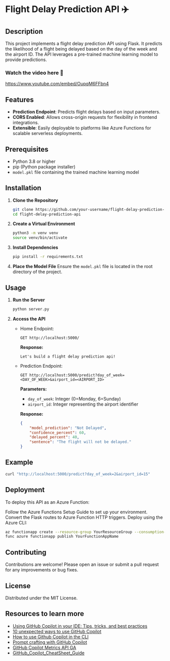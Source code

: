 # Flight Delay Prediction API ✈️

## Description

This project implements a flight delay prediction API using Flask. It predicts the likelihood of a flight being delayed based on the day of the week and the airport ID. The API leverages a pre-trained machine learning model to provide predictions.

### Watch the video here 🚀
https://www.youtube.com/embed/OupqM6FFbn4


## Features

- **Prediction Endpoint**: Predicts flight delays based on input parameters.
- **CORS Enabled**: Allows cross-origin requests for flexibility in frontend integrations.
- **Extensible**: Easily deployable to platforms like Azure Functions for scalable serverless deployments.

## Prerequisites

- Python 3.8 or higher
- pip (Python package installer)
- `model.pkl` file containing the trained machine learning model

## Installation

1. **Clone the Repository**
    ```sh
    git clone https://github.com/your-username/flight-delay-prediction-api.git
    cd flight-delay-prediction-api
    ```

2. **Create a Virtual Environment**
    ```sh
    python3 -m venv venv
    source venv/bin/activate
    ```

3. **Install Dependencies**
    ```sh
    pip install -r requirements.txt
    ```

4. **Place the Model File**
    Ensure the `model.pkl` file is located in the root directory of the project.

## Usage

1. **Run the Server**
    ```sh
    python server.py
    ```

2. **Access the API**
    - Home Endpoint:
        ```
        GET http://localhost:5000/
        ```
      **Response:**
        ```
        Let's build a flight delay prediction api!
        ```

    - Prediction Endpoint:
        ```
        GET http://localhost:5000/predict?day_of_week=<DAY_OF_WEEK>&airport_id=<AIRPORT_ID>
        ```
      **Parameters:**
        - `day_of_week`: Integer (0=Monday, 6=Sunday)
        - `airport_id`: Integer representing the airport identifier

      **Response:**
        ```json
        {
            "model_prediction": "Not Delayed",
            "confidence_percent": 60,
            "delayed_percent": 40,
            "sentence": "The flight will not be delayed."
        }
        ```

## Example

```sh
curl "http://localhost:5000/predict?day_of_week=2&airport_id=15"
```

## Deployment
To deploy this API as an Azure Function:

Follow the Azure Functions Setup Guide to set up your environment.
Convert the Flask routes to Azure Function HTTP triggers.
Deploy using the Azure CLI:

```sh
az functionapp create --resource-group YourResourceGroup --consumption-plan-location YourLocation --runtime python --runtime-version 3.8 --functions-version 3 --name YourFunctionAppName --storage-account YourStorageAccount
func azure functionapp publish YourFunctionAppName
```

## Contributing
Contributions are welcome! Please open an issue or submit a pull request for any improvements or bug fixes.

## License

Distributed under the MIT License.

## Resources to learn more

- [Using GitHub Copilot in your IDE: Tips, tricks, and best practices](https://github.blog/2024-03-25-how-to-use-github-copilot-in-your-ide-tips-tricks-and-best-practices/)
- [10 unexpected ways to use GitHub Copilot](https://github.blog/2024-01-22-10-unexpected-ways-to-use-github-copilot/)
- [How to use Github Copilot in the CLI](https://www.youtube.com/watch?v=fHwtrOcLAnI&t=32s)
- [Prompt crafting with GitHub Copilot](https://www.youtube.com/watch?v=GPLUGJsVx0s)
- [GitHub Copilot Metrics API GA](https://github.blog/changelog/2024-10-30-github-copilot-metrics-api-ga-release-now-available/)
- [GitHub_Copilot_CheatSheet_Guide](https://github.com/user-attachments/files/17836574/8.5x11_Final_GitHub_Copilot_CheatSheet_Guide_Back_Purple_CMYK.pdf)

